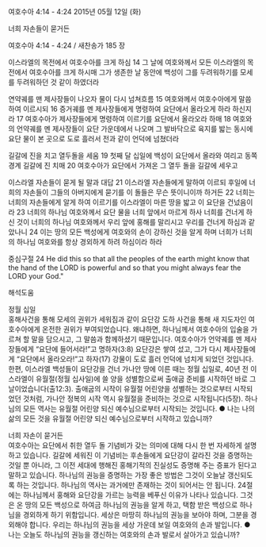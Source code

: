 여호수아 4:14 - 4:24 
2015년 05월 12일 (화)

너희 자손들이 묻거든



여호수아 4:14 - 4:24 / 새찬송가 185 장


이스라엘의 목전에서 여호수아를 크게 하심
14 그 날에 여호와께서 모든 이스라엘의 목전에서 여호수아를 크게 하시매 그가 생존한 날 동안에 백성이 그를 두려워하기를 모세를 두려워하던 것 같이 하였더라 

연약궤를 맨 제사장들이 나오자 물이 다시 넘쳐흐름
15 여호와께서 여호수아에게 말씀하여 이르시되 16 증거궤를 멘 제사장들에게 명령하여 요단에서 올라오게 하라 하신지라 17 여호수아가 제사장들에게 명령하여 이르기를 요단에서 올라오라 하매 
18 여호와의 언약궤를 멘 제사장들이 요단 가운데에서 나오며 그 발바닥으로 육지를 밟는 동시에 요단 물이 본 곳으로 도로 흘러서 전과 같이 언덕에 넘쳤더라 

길갈에 진을 치고 열두돌을 세움
19 첫째 달 십일에 백성이 요단에서 올라와 여리고 동쪽 경계 길갈에 진 치매 
20 여호수아가 요단에서 가져온 그 열두 돌을 길갈에 세우고 

이스라엘 자손들이 묻게 될 말과 대답
21 이스라엘 자손들에게 말하여 이르되 후일에 너희의 자손들이 그들의 아버지에게 묻기를 이 돌들은 무슨 뜻이니이까 하거든 22 너희는 너희의 자손들에게 알게 하여 이르기를 이스라엘이 마른 땅을 밟고 이 요단을 건넜음이라 23 너희의 하나님 여호와께서 요단 물을 너희 앞에서 마르게 하사 너희를 건너게 하신 것이 너희의 하나님 여호와께서 우리 앞에 홍해를 말리시고 우리를 건너게 하심과 같았나니 
24 이는 땅의 모든 백성에게 여호와의 손이 강하신 것을 알게 하며 너희가 너희의 하나님 여호와를 항상 경외하게 하려 하심이라 하라

중심구절 24 He did this so that all the peoples of the earth might know that the hand of the LORD is powerful and so that you might always fear the LORD your God."

해석도움





정월 십일  
홍해사건을 통해 모세의 권위가 세워짐과 같이 요단강 도하 사건을 통해 새 지도자인 여호수아에게 온전한 권위가 부여되었습니다. 왜냐하면, 하나님께서 여호수아의 입술을 가르쳐 할 말을 담으시고, 그 말씀과 함께하셨기 때문입니다. 여호수아가 언약궤를 멘 제사장들에게 “요단에 들어서라!”고 명하자(3:8) 요단강은 쌓여 섰고, 그가 다시 제사장들에게 “요단에서 올라오라!”고 하자(17) 강물이 도로 흘러 언덕에 넘치게 되었던 것입니다. 한편, 이스라엘 백성들이 요단강을 건너 가나안 땅에 이른 때는 정월 십일로, 40년 전 이스라엘이 유월절(정월 십사일)에 쓸 양을 성별함으로써 출애굽 준비를 시작하던 바로 그 날이었습니다(출12:3). 출애굽의 시작이 유월절 어린양을 성별하는 것으로부터 시작되었던 것처럼, 가나안 정복의 시작 역시 유월절을 준비하는 것으로 시작됩니다(5장). 하나님의 모든 역사는 유월절 어린양 되신 예수님으로부터 시작되는 것입니다.
●  나는 나의 삶의 모든 것을 유월절 어린양 되신 예수님으로부터 시작하고 있습니까? 

너희 자손이 묻거든  
여호수아는 요단에서 취한 열두 돌 기념비가 갖는 의미에 대해 다시 한 번 자세하게 설명하고 있습니다. 길갈에 세워진 이 기념비는 후손들에게 요단강이 갈라진 것을 증명하는 것일 뿐 아니라, 그 이전 세대에 행해진 홍해기적의 진실성도 증명해 주는 증표가 된다고 말하고 있습니다. 하나님의 권능을 증명하는 가장 좋은 방법은 그것이 오늘날 갱신되도록 하는 것입니다. 하나님의 역사는 과거에만 존재하는 것이 되어서는 안 됩니다. 24절에는 하나님께서 홍해와 요단강을 가르는 능력을 베푸신 이유가 나타나 있습니다. 그것은 온 땅의 모든 백성으로 하여금 하나님의 권능을 알게 하고, 택함 받은 백성으로 하나님을 경외하게 하기 위함입니다. 세상은 마땅히 하나님의 권능을 보아야 하며, 그분을 경외해야 합니다. 우리는 하나님의 권능을 세상 가운데 보일 여호와의 손과 발입니다.
●  나는 오늘도 하나님의 권능을 갱신하는 여호와의 손과 발로서 살아가고 있습니까?